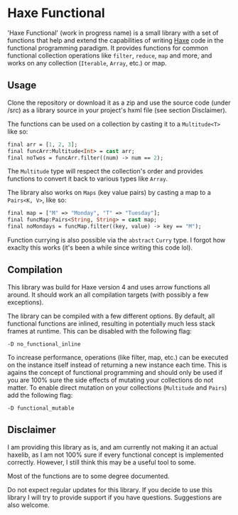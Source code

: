 # Haxe Functional
'Haxe Functional' (work in progress name) is a small library with a set of functions that help and extend the capabilities of writing [Haxe](https://haxe.org/) code in the functional programming paradigm. It provides functions for common functional collection operations like `filter`, `reduce`, `map` and more, and works on any collection (`Iterable`, `Array`, etc.) or map.

## Usage
Clone the repository or download it as a zip and use the source code (under /src) as a library source in your project's hxml file (see section Disclaimer).

The functions can be used on a collection by casting it to a `Multitude<T>` like so:
```haxe
final arr = [1, 2, 3];
final funcArr:Multitude<Int> = cast arr;
final noTwos = funcArr.filter((num) -> num == 2);
```
The `Multitude` type will respect the collection's order and provides functions to convert it back to various types like `Array`.

The library also works on `Maps` (key value pairs) by casting a map to a `Pairs<K, V>`, like so:
```haxe
final map = ["M" => "Monday", "T" => "Tuesday"];
final funcMap:Pairs<String, String> = cast map;
final noMondays = funcMap.filter((key, value) -> key == "M");
```

Function currying is also possible via the `abstract` `Curry` type. I forgot how exaclty this works (it's been a while since writing this code lol).

## Compilation
This library was build for Haxe version 4 and uses arrow functions all around. It should work an all compilation targets (with possibly a few exceptions).

The library can be compiled with a few different options. By default, all functional functions are inlined, resulting in potentially much less stack frames at runtime. This can be disabled with the following flag:
```hxml
-D no_functional_inline
```

To increase performance, operations (like filter, map, etc.) can be executed on the instance itself instead of returning a new instance each time. This is agains the concept of functional programming and should only be used if you are 100% sure the side effects of mutating your collections do not matter. To enable direct mutation on your collections (`Multitude` and `Pairs`) add the following flag:
```hxml
-D functional_mutable
```

## Disclaimer
I am providing this library as is, and am currently not making it an actual haxelib, as I am not 100% sure if every functional concept is implemented correctly. However, I still think this may be a useful tool to some.

Most of the functions are to some degree documented.

Do not expect regular updates for this library. If you decide to use this library I will try to provide support if you have questions. Suggestions are also welcome.
